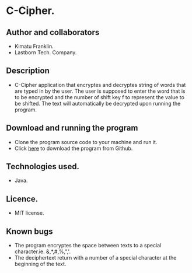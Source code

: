 # C-Cipher.

## Author and collaborators
* Kimatu Franklin.
* Lastborn Tech. Company.
## Description
* C-Cipher application that encryptes and decryptes string of words that are typed in by the user. The user is supposed to enter the word that is to be encrypted and the number of shift key f to represent the value to be shifted.
The text will automatically be decrypted upon running the program. 
## Download and running the program 
* Clone the program source code to your machine and run it.
* Click [here](https://github.com/Franklin-Kimatu/C-Cipher) to download the program from Github.
## Technologies used.
* Java.
## Licence.
* MIT license.

## Known bugs
* The program encryptes the space between texts to a special character.ie. &,*,#,%,",'.
* The deciphertext return with a number of a special character at the beginning of the text.



